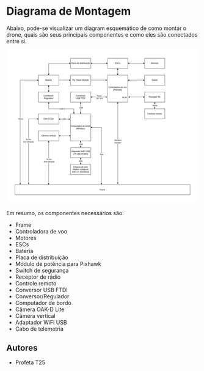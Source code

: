# Diagrama de Montagem

Abaixo, pode-se visualizar um diagram esquemático de como montar o drone, quais são seus principais componentes e como eles são conectados entre si.

![diagrama](assets/montagem.png)

Em resumo, os componentes necessários são:

* Frame
* Controladora de voo
* Motores
* ESCs
* Bateria
* Placa de distribuição
* Módulo de potência para Pixhawk
* Switch de segurança
* Receptor de rádio
* Controle remoto
* Conversor USB FTDI
* Conversor/Regulador
* Computador de bordo
* Câmera OAK-D Lite
* Câmera vertical
* Adaptador WiFi USB
* Cabo de telemetria


## Autores

* Profeta T25